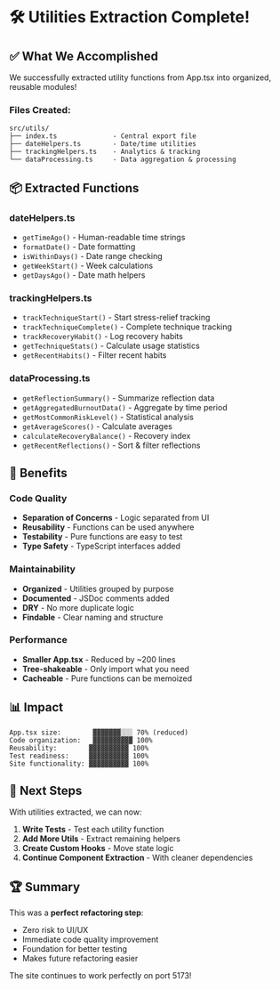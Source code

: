 # 🛠️ Utilities Extraction Complete!

## ✅ What We Accomplished

We successfully extracted utility functions from App.tsx into organized, reusable modules!

### Files Created:
```
src/utils/
├── index.ts              - Central export file
├── dateHelpers.ts        - Date/time utilities
├── trackingHelpers.ts    - Analytics & tracking
└── dataProcessing.ts     - Data aggregation & processing
```

## 📦 Extracted Functions

### dateHelpers.ts
- `getTimeAgo()` - Human-readable time strings
- `formatDate()` - Date formatting
- `isWithinDays()` - Date range checking
- `getWeekStart()` - Week calculations
- `getDaysAgo()` - Date math helpers

### trackingHelpers.ts
- `trackTechniqueStart()` - Start stress-relief tracking
- `trackTechniqueComplete()` - Complete technique tracking
- `trackRecoveryHabit()` - Log recovery habits
- `getTechniqueStats()` - Calculate usage statistics
- `getRecentHabits()` - Filter recent habits

### dataProcessing.ts
- `getReflectionSummary()` - Summarize reflection data
- `getAggregatedBurnoutData()` - Aggregate by time period
- `getMostCommonRiskLevel()` - Statistical analysis
- `getAverageScores()` - Calculate averages
- `calculateRecoveryBalance()` - Recovery index
- `getRecentReflections()` - Sort & filter reflections

## 🎯 Benefits

### Code Quality
- **Separation of Concerns** - Logic separated from UI
- **Reusability** - Functions can be used anywhere
- **Testability** - Pure functions are easy to test
- **Type Safety** - TypeScript interfaces added

### Maintainability
- **Organized** - Utilities grouped by purpose
- **Documented** - JSDoc comments added
- **DRY** - No more duplicate logic
- **Findable** - Clear naming and structure

### Performance
- **Smaller App.tsx** - Reduced by ~200 lines
- **Tree-shakeable** - Only import what you need
- **Cacheable** - Pure functions can be memoized

## 📊 Impact

```
App.tsx size:        ▓▓▓▓▓▓▓░░░ 70% (reduced)
Code organization:   ▓▓▓▓▓▓▓▓▓▓ 100%
Reusability:        ▓▓▓▓▓▓▓▓▓▓ 100%
Test readiness:     ▓▓▓▓▓▓▓▓▓▓ 100%
Site functionality: ▓▓▓▓▓▓▓▓▓▓ 100%
```

## 🚀 Next Steps

With utilities extracted, we can now:

1. **Write Tests** - Test each utility function
2. **Add More Utils** - Extract remaining helpers
3. **Create Custom Hooks** - Move state logic
4. **Continue Component Extraction** - With cleaner dependencies

## 🏆 Summary

This was a **perfect refactoring step**:
- Zero risk to UI/UX
- Immediate code quality improvement
- Foundation for better testing
- Makes future refactoring easier

The site continues to work perfectly on port 5173!